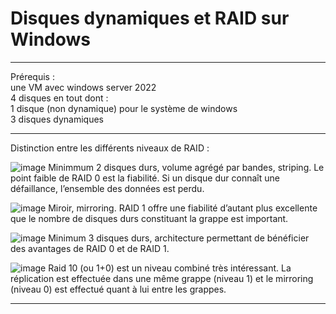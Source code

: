 # Disques dynamiques et RAID sur Windows
___

Prérequis :  
une VM avec windows server 2022   
4 disques en tout dont :   
1 disque (non dynamique) pour le système de windows   
3 disques dynamiques    

______

Distinction entre les différents niveaux de RAID :   

![image](https://github.com/techerbeatrice/disques_dynamiques_et_raid_sur_Windows/assets/138071140/317ccbd7-ce11-4afe-b5d6-7bc492a35c25)
Minimmum 2 disques durs, volume agrégé par bandes, striping. Le point faible de RAID 0 est la fiabilité. Si un disque dur connaît une défaillance, l’ensemble des données est perdu.   

![image](https://github.com/techerbeatrice/disques_dynamiques_et_raid_sur_Windows/assets/138071140/15379ac9-2d68-4a54-b9e4-b01b9721d6e8)
Miroir, mirroring. RAID 1 offre une fiabilité d’autant plus excellente que le nombre de disques durs constituant la grappe est important.

![image](https://github.com/techerbeatrice/disques_dynamiques_et_raid_sur_Windows/assets/138071140/28d4fead-0f3f-453b-9df1-5a7c8f845d52)
Minimum 3 disques durs, architecture permettant de bénéficier des avantages de RAID 0 et de RAID 1.

![image](https://github.com/techerbeatrice/disques_dynamiques_et_raid_sur_Windows/assets/138071140/ebfe0860-2681-4d3b-a89c-11f5132d0385)
Raid 10 (ou 1+0) est un niveau combiné très intéressant. La réplication est effectuée dans une même grappe (niveau 1) et le mirroring (niveau 0) est effectué quant à lui entre les grappes.   

____

